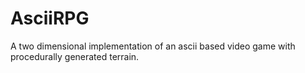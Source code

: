 # AsciiRPG

A two dimensional implementation of an ascii based video game with procedurally generated terrain.
